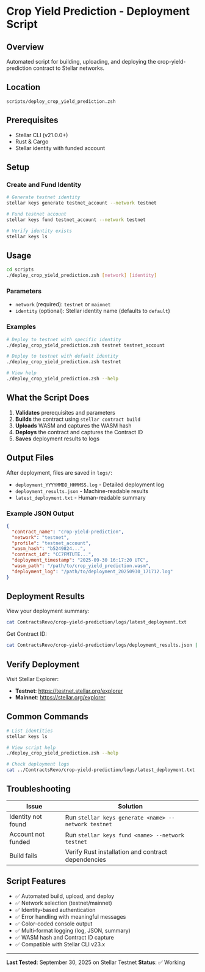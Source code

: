 # Crop Yield Prediction - Deployment Script

## Overview

Automated script for building, uploading, and deploying the crop-yield-prediction contract to Stellar networks.

## Location

```
scripts/deploy_crop_yield_prediction.zsh
```

## Prerequisites

- Stellar CLI (v21.0.0+)
- Rust & Cargo
- Stellar identity with funded account

## Setup

### Create and Fund Identity

```bash
# Generate testnet identity
stellar keys generate testnet_account --network testnet

# Fund testnet account
stellar keys fund testnet_account --network testnet

# Verify identity exists
stellar keys ls
```

## Usage

```bash
cd scripts
./deploy_crop_yield_prediction.zsh [network] [identity]
```

### Parameters

- `network` (required): `testnet` or `mainnet`
- `identity` (optional): Stellar identity name (defaults to `default`)

### Examples

```bash
# Deploy to testnet with specific identity
./deploy_crop_yield_prediction.zsh testnet testnet_account

# Deploy to testnet with default identity
./deploy_crop_yield_prediction.zsh testnet

# View help
./deploy_crop_yield_prediction.zsh --help
```

## What the Script Does

1. **Validates** prerequisites and parameters
2. **Builds** the contract using `stellar contract build`
3. **Uploads** WASM and captures the WASM hash
4. **Deploys** the contract and captures the Contract ID
5. **Saves** deployment results to logs

## Output Files

After deployment, files are saved in `logs/`:

- `deployment_YYYYMMDD_HHMMSS.log` - Detailed deployment log
- `deployment_results.json` - Machine-readable results
- `latest_deployment.txt` - Human-readable summary

### Example JSON Output

```json
{
  "contract_name": "crop-yield-prediction",
  "network": "testnet",
  "profile": "testnet_account",
  "wasm_hash": "b5249824...",
  "contract_id": "CC7FMTUTE...",
  "deployment_timestamp": "2025-09-30 16:17:20 UTC",
  "wasm_path": "/path/to/crop_yield_prediction.wasm",
  "deployment_log": "/path/to/deployment_20250930_171712.log"
}
```

## Deployment Results

View your deployment summary:

```bash
cat ContractsRevo/crop-yield-prediction/logs/latest_deployment.txt
```

Get Contract ID:

```bash
cat ContractsRevo/crop-yield-prediction/logs/deployment_results.json | grep contract_id
```

## Verify Deployment

Visit Stellar Explorer:
- **Testnet**: https://testnet.stellar.org/explorer
- **Mainnet**: https://stellar.org/explorer

## Common Commands

```bash
# List identities
stellar keys ls

# View script help
./deploy_crop_yield_prediction.zsh --help

# Check deployment logs
cat ../ContractsRevo/crop-yield-prediction/logs/latest_deployment.txt
```

## Troubleshooting

| Issue | Solution |
|-------|----------|
| Identity not found | Run `stellar keys generate <name> --network testnet` |
| Account not funded | Run `stellar keys fund <name> --network testnet` |
| Build fails | Verify Rust installation and contract dependencies |

## Script Features

- ✅ Automated build, upload, and deploy
- ✅ Network selection (testnet/mainnet)
- ✅ Identity-based authentication
- ✅ Error handling with meaningful messages
- ✅ Color-coded console output
- ✅ Multi-format logging (log, JSON, summary)
- ✅ WASM hash and Contract ID capture
- ✅ Compatible with Stellar CLI v23.x

---

**Last Tested**: September 30, 2025 on Stellar Testnet
**Status**: ✅ Working
